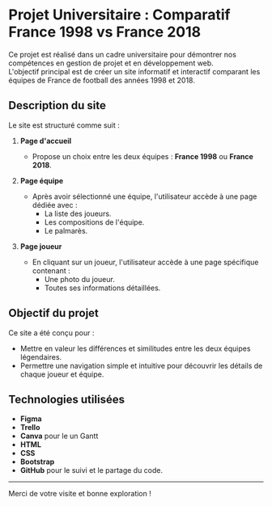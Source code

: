 # Projet Universitaire : Comparatif France 1998 vs France 2018

Ce projet est réalisé dans un cadre universitaire pour démontrer nos compétences en gestion de projet et en développement web.  
L'objectif principal est de créer un site informatif et interactif comparant les équipes de France de football des années 1998 et 2018.

## Description du site

Le site est structuré comme suit :  

1. **Page d'accueil**  
   - Propose un choix entre les deux équipes : **France 1998** ou **France 2018**.

2. **Page équipe**  
   - Après avoir sélectionné une équipe, l'utilisateur accède à une page dédiée avec :  
     - La liste des joueurs.  
     - Les compositions de l'équipe.  
     - Le palmarès.  

3. **Page joueur**  
   - En cliquant sur un joueur, l'utilisateur accède à une page spécifique contenant :  
     - Une photo du joueur.  
     - Toutes ses informations détaillées.

## Objectif du projet

Ce site a été conçu pour :  
- Mettre en valeur les différences et similitudes entre les deux équipes légendaires.  
- Permettre une navigation simple et intuitive pour découvrir les détails de chaque joueur et équipe.  

## Technologies utilisées

- **Figma**
- **Trello**
- **Canva** pour le un Gantt
- **HTML**
- **CSS**
- **Bootstrap**
- **GitHub** pour le suivi et le partage du code.

---

Merci de votre visite et bonne exploration !
